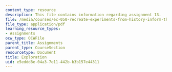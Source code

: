 ```yaml
---
content_type: resource
description: This file contains information regarding assignment 13.
file: /media/courses/ec-050-recreate-experiments-from-history-inform-the-future-from-the-past-galileo-january-iap-2010/e5eddd8e04a37e11442bb3b157e44311_MITEC_050IAP10_assn13.pdf
file_type: application/pdf
learning_resource_types:
- Assignments
ocw_type: OCWFile
parent_title: Assignments
parent_type: CourseSection
resourcetype: Document
title: Exploration
uid: e5eddd8e-04a3-7e11-442b-b3b157e44311
---
```

